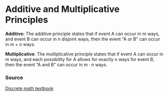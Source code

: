 # Additive and Multiplicative Principles

**Additive:** The additive principle states that if event A can occur in m ways,
and event B can occur in n disjoint ways, then the event “A or B” can occur in m + n ways.

**Multiplicative**: The multiplicative principle states that if event A can occur in m
ways, and each possibility for A allows for exactly n ways for event B, then the event “A and B” can occur in m · n ways.

### Source
[Discrete math textbook](https://ict.gctaa.net/sections/csc208/resources/DiscreteMathmaticsAnOpenIntroduction.pdf)